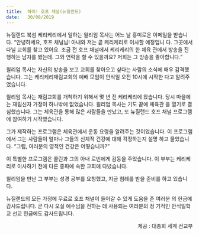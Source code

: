 ```yaml
---
title:  하이! 호프 채널(뉴질랜드)
date:   30/08/2019
---
```


뉴질랜드 북섬 케리케리에서 일하는 윌리엄 목사는 어느 날 흥미로운 이메일을
받습니다. “안녕하세요, 호프 채널님! 아내와 저는 곧 케리케리로 이사할 예정입니
다. 그곳에서 다닐 교회를 찾고 있어요. 조금 전 호프 채널에서 케리케리의 한 체육
관에서 방송을 진행하는 남자를 봤는데. 그와 연락을 할 수 있을까요? 저희는 그
방송을 좋아합니다.”

윌리엄 목사는 자신의 방송을 보고 교회를 찾아오고 싶다는 사람의 소식에 매우
감격했습니다. 그는 케리케리재림교회의 예배 모임이 안식일 오전 10시에 시작한
다고 알려주었습니다.

윌리엄 목사는 재림교회를 개척하기 위해서 몇 년 전 케리케리에 왔습니다. 당시
마을에는 재림신자 가정이 하나밖에 없었습니다. 윌리엄 목사는 기도 끝에 체육관
을 열기로 결심했습니다. 그는 체육관을 통해 많은 사람들을 만났고, 또 뉴질랜드
호프 채널 프로그램에 참여하기 시작했습니다.

그가 제작하는 프로그램은 체육관에서 운동 요령을 알려주는 것이었습니다. 이
프로그램에서 그는 사람들이 얼마나 그들의 신체적 건강에 대해 걱정하는지 설명
하고 물었습니다. “그럼, 여러분의 영적인 건강은 어떻습니까?”

이 특별한 프로그램은 콜린과 그의 아내 로빈에게 감동을 주었습니다. 이 부부는
케리케리로 이사하기 전에 다른 종파에 속한 교회에 다녔습니다.

윌리엄을 만난 그 부부는 성경 공부를 요청했고, 지금 침례를 받을 준비를 하고
있습니다.

뉴질랜드의 모든 가정에 무료로 호프 채널이 들어갈 수 있게 도움을 준 여러분
의 헌금에 감사드립니다. 곧 다시 오실 예수님을 전하는 데 사용되는 여러분의 정
기적인 안식일학교 선교 헌금에도 감사드립니다.

<p style="text-align:right">제공 : 대총회 세계 선교부</p>
